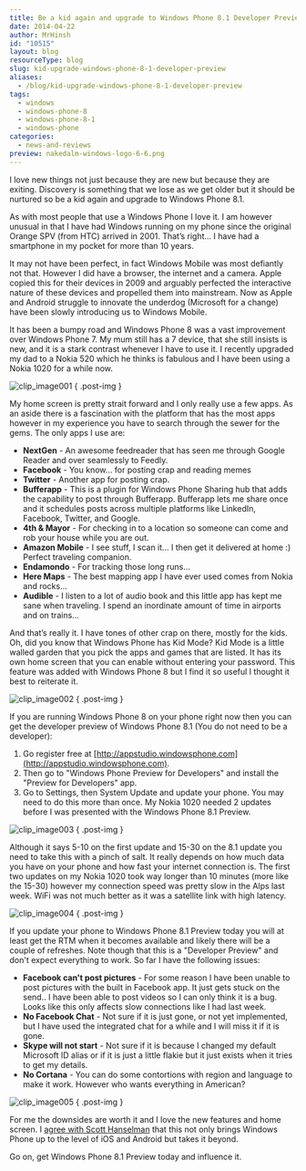 ```yaml
---
title: Be a kid again and upgrade to Windows Phone 8.1 Developer Preview
date: 2014-04-22
author: MrHinsh
id: "10515"
layout: blog
resourceType: blog
slug: kid-upgrade-windows-phone-8-1-developer-preview
aliases:
  - /blog/kid-upgrade-windows-phone-8-1-developer-preview
tags:
  - windows
  - windows-phone-8
  - windows-phone-8-1
  - windows-phone
categories:
  - news-and-reviews
preview: nakedalm-windows-logo-6-6.png
---
```


I love new things not just because they are new but because they are exiting. Discovery is something that we lose as we get older but it should be nurtured so be a kid again and upgrade to Windows Phone 8.1.

As with most people that use a Windows Phone I love it. I am however unusual in that I have had Windows running on my phone since the original Orange SPV (from HTC) arrived in 2001. That’s right… I have had a smartphone in my pocket for more than 10 years.

It may not have been perfect, in fact Windows Mobile was most defiantly not that. However I did have a browser, the internet and a camera. Apple copied this for their devices in 2009 and arguably perfected the interactive nature of these devices and propelled them into mainstream. Now as Apple and Android struggle to innovate the underdog (Microsoft for a change) have been slowly introducing us to Windows Mobile.

It has been a bumpy road and Windows Phone 8 was a vast improvement over Windows Phone 7. My mum still has a 7 device, that she still insists is new, and it is a stark contrast whenever I have to use it. I recently upgraded my dad to a Nokia 520 which he thinks is fabulous and I have been using a Nokia 1020 for a while now.

![clip_image001](images/clip_image0012-1-1.png "clip_image001")
{ .post-img }

My home screen is pretty strait forward and I only really use a few apps. As an aside there is a fascination with the platform that has the most apps however in my experience you have to search through the sewer for the gems. The only apps I use are:

- **NextGen** - An awesome feedreader that has seen me through Google Reader and over seamlessly to Feedly.
- **Facebook** - You know… for posting crap and reading memes
- **Twitter** - Another app for posting crap.
- **Bufferapp** - This is a plugin for Windows Phone Sharing hub that adds the capability to post through Bufferapp. Bufferapp lets me share once and it schedules posts across multiple platforms like LinkedIn, Facebook, Twitter, and Google.
- **4th & Mayor** - For checking in to a location so someone can come and rob your house while you are out.
- **Amazon Mobile** - I see stuff, I scan it… I then get it delivered at home :) Perfect traveling companion.
- **Endamondo** \- For tracking those long runs…
- **Here Maps** - The best mapping app I have ever used comes from Nokia and rocks…
- **Audible** \- I listen to a lot of audio book and this little app has kept me sane when traveling. I spend an inordinate amount of time in airports and on trains…

And that’s really it. I have tones of other crap on there, mostly for the kids. Oh, did you know that Windows Phone has Kid Mode? Kid Mode is a little walled garden that you pick the apps and games that are listed. It has its own home screen that you can enable without entering your password. This feature was added with Windows Phone 8 but I find it so useful I thought it best to reiterate it.

![clip_image002](images/clip_image002-2-2.jpg "clip_image002")
{ .post-img }

If you are running Windows Phone 8 on your phone right now then you can get the developer preview of Windows Phone 8.1 (You do not need to be a developer):

1. Go register free at [http://appstudio.windowsphone.com](http://appstudio.windowsphone.com).
2. Then go to "Windows Phone Preview for Developers" and install the "Preview for Developers" app.
3. Go to Settings, then System Update and update your phone. You may need to do this more than once. My Nokia 1020 needed 2 updates before I was presented with the Windows Phone 8.1 Preview.

![clip_image003](images/clip_image003-3-3.jpg "clip_image003")
{ .post-img }

Although it says 5-10 on the first update and 15-30 on the 8.1 update you need to take this with a pinch of salt. It really depends on how much data you have on your phone and how fast your internet connection is. The first two updates on my Nokia 1020 took way longer than 10 minutes (more like the 15-30) however my connection speed was pretty slow in the Alps last week. WiFi was not much better as it was a satellite link with high latency.

![clip_image004](images/clip_image004-4-4.jpg "clip_image004")
{ .post-img }

If you update your phone to Windows Phone 8.1 Preview today you will at least get the RTM when it becomes available and likely there will be a couple of refreshes. Note though that this is a "Developer Preview" and don't expect everything to work. So far I have the following issues:

- **Facebook can't post pictures** - For some reason I have been unable to post pictures with the built in Facebook app. It just gets stuck on the send.. I have been able to post videos so I can only think it is a bug. Looks like this only affects slow connections like I had last week.
- **No Facebook Chat** - Not sure if it is just gone, or not yet implemented, but I have used the integrated chat for a while and I will miss it if it is gone.
- **Skype will not start** - Not sure if it is because I changed my default Microsoft ID alias or if it is just a little flakie but it just exists when it tries to get my details.
- **No Cortana** \- You can do some contortions with region and language to make it work. However who wants everything in American?

![clip_image005](images/clip_image005-5-5.jpg "clip_image005")
{ .post-img }

For me the downsides are worth it and I love the new features and home screen. I [agree with Scott Hanselman](http://www.hanselman.com/blog/WindowsPhone81HasMyAttentionNow.aspx) that this not only brings Windows Phone up to the level of iOS and Android but takes it beyond.

Go on, get Windows Phone 8.1 Preview today and influence it.
